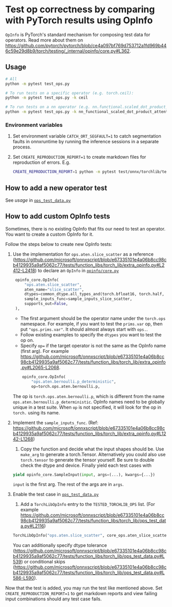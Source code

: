 # Test op correctness by comparing with PyTorch results using OpInfo

`OpInfo` is PyTorch's standard mechanism for composing test data for operators.
Read more about them on https://github.com/pytorch/pytorch/blob/ce4a097bf769d753712a1fd969b446c59e29d8b9/torch/testing/_internal/opinfo/core.py#L362.

## Usage

```bash
# All
python -m pytest test_ops.py

# To run tests on a specific operator (e.g. torch.ceil):
python -m pytest test_ops.py -k ceil

# To run tests on a nn operator (e.g. nn.functional.scaled_dot_product_attention):
python -m pytest test_ops.py -k nn_functional_scaled_dot_product_attention
```

### Environment variables

1. Set environment variable `CATCH_ORT_SEGFAULT=1` to catch segmentation faults
in onnxruntime by running the inference sessions in a separate process.
2. Set `CREATE_REPRODUCTION_REPORT=1` to create markdown files for reproduction of errors. E.g.

    ```bash
    CREATE_REPRODUCTION_REPORT=1 python -m pytest test/onnx/torchlib/test_ops.py -k div_mode_int
    ```

## How to add a new operator test

See _usage_ in [`ops_test_data.py`](./ops_test_data.py)

## How to add custom OpInfo tests

Sometimes, there is no existing OpInfo that fits our need to test an operator. You want to create a custom OpInfo for it.

Follow the steps below to create new OpInfo tests:

1. Use the implementation for `ops.aten.slice_scatter` as a reference (https://github.com/microsoft/onnxscript/blob/e67335101e4a06b8cc98cb4129935a9af5062c77/tests/function_libs/torch_lib/extra_opinfo.py#L2412-L2418) to declare an `OpInfo` in [`opinfo/core.py`](../../../torch/testing/_internal/opinfo/core.py)

   ```py
    opinfo_core.OpInfo(
        "ops.aten.slice_scatter",
        aten_name="slice_scatter",
        dtypes=common_dtype.all_types_and(torch.bfloat16, torch.half, torch.bool),
        sample_inputs_func=sample_inputs_slice_scatter,
        supports_out=False,
    ),
    ```

   - The first argument should be the operator name under the `torch.ops` namespace. For example, if you want to test the `prims.var` op, then put `"ops.prims.var"`. It should almost always start with `ops.`.
   - Follow existing examples to specify the `dtypes` you want to test the op on.
   - Specify `op=` if the target operator is not the same as the OpInfo name (first arg). For example https://github.com/microsoft/onnxscript/blob/e67335101e4a06b8cc98cb4129935a9af5062c77/tests/function_libs/torch_lib/extra_opinfo.py#L2065-L2068.

    ```py
        opinfo_core.OpInfo(
            "ops.aten.bernoulli.p_deterministic",
            op=torch.ops.aten.bernoulli.p,
    ```

    The op is `torch.ops.aten.bernoulli.p`, which is different from the name `ops.aten.bernoulli.p_deterministic`. OpInfo names need to be globally unique in a test suite. When `op` is not specified, it will look for the op in `torch.` using its name.

2. Implement the `sample_inputs_func`. (Ref: https://github.com/microsoft/onnxscript/blob/e67335101e4a06b8cc98cb4129935a9af5062c77/tests/function_libs/torch_lib/extra_opinfo.py#L1242-L1268)
   1. Copy the function and decide what the input shapes should be. Use `make_arg` to generate a torch.Tensor. Alternatively you could also use `torch.tensor` to generate the tensor yourself. Be sure to double check the dtype and device. Finally yield each test cases with

   ```py
   yield opinfo_core.SampleInput(input, args=(...), kwargs={...})
   ```

   `input` is the first arg. The rest of the args are in `args`.
3. Enable the test case in [`ops_test_data.py`](./ops_test_data.py)
    1. Add a `TorchLibOpInfo` entry to the `TESTED_TORCHLIB_OPS` list. (For example https://github.com/microsoft/onnxscript/blob/e67335101e4a06b8cc98cb4129935a9af5062c77/tests/function_libs/torch_lib/ops_test_data.py#L2116)

    ```py
    TorchLibOpInfo("ops.aten.slice_scatter", core_ops.aten_slice_scatter)
    ```

    You can additionally specify dtype tolerance (https://github.com/microsoft/onnxscript/blob/e67335101e4a06b8cc98cb4129935a9af5062c77/tests/function_libs/torch_lib/ops_test_data.py#L539) or conditional skips (https://github.com/microsoft/onnxscript/blob/e67335101e4a06b8cc98cb4129935a9af5062c77/tests/function_libs/torch_lib/ops_test_data.py#L586-L590).

Now that the test is added, you may run the test like mentioned above. Set `CREATE_REPRODUCTION_REPORT=1` to get markdown reports and view failing input combinations should any test case fails.
